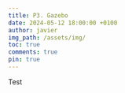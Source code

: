 ```yaml
---
title: P3. Gazebo
date: 2024-05-12 18:00:00 +0100
author: javier
img_path: /assets/img/
toc: true
comments: true
pin: true
---
```


Test
